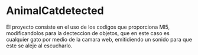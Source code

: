 # AnimalCatdetected

El proyecto consiste en el uso de los codigos que proporciona Ml5, modificandolos para la decteccion de objetos, que en este caso es cualquier gato por medio de la camara web,  emitidiendo un sonido para que este se aleje al escucharlo.
